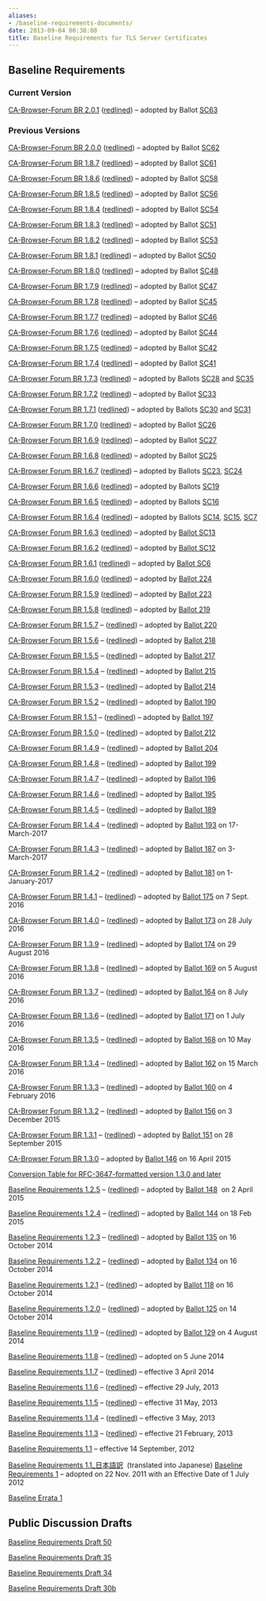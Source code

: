 ```yaml
---
aliases:
- /baseline-requirements-documents/
date: 2013-09-04 00:38:08
title: Baseline Requirements for TLS Server Certificates
---
```


## Baseline Requirements

### Current Version

[CA-Browser-Forum BR 2.0.1][1] ([redlined][2]) – adopted by Ballot [SC63][3]

### Previous Versions

[CA-Browser-Forum BR 2.0.0][4] ([redlined][5]) – adopted by Ballot [SC62][6]

[CA-Browser-Forum BR 1.8.7][7] ([redlined][8]) – adopted by Ballot [SC61][9]

[CA-Browser-Forum BR 1.8.6][10] ([redlined][11]) – adopted by Ballot [SC58][12]

[CA-Browser-Forum BR 1.8.5][13] ([redlined][14]) – adopted by Ballot [SC56][15]

[CA-Browser-Forum BR 1.8.4][16] ([redlined][17]) – adopted by Ballot [SC54][18]

[CA-Browser-Forum BR 1.8.3][19] ([redlined][20]) – adopted by Ballot [SC51][21]

[CA-Browser-Forum BR 1.8.2][22] ([redlined][23]) – adopted by Ballot [SC53][24]

[CA-Browser-Forum BR 1.8.1][25] ([redlined][26]) – adopted by Ballot [SC50][27]

[CA-Browser-Forum BR 1.8.0][28] ([redlined][29]) – adopted by Ballot [SC48][30]

[CA-Browser-Forum BR 1.7.9][31] ([redlined][32]) – adopted by Ballot [SC47][33]

[CA-Browser-Forum BR 1.7.8][34] ([redlined][35]) – adopted by Ballot [SC45][36]

[CA-Browser-Forum BR 1.7.7][37] ([redlined][38]) – adopted by Ballot [SC46][39]

[CA-Browser-Forum BR 1.7.6][40] ([redlined][41]) – adopted by Ballot [SC44][42]

[CA-Browser-Forum BR 1.7.5][43] ([redlined][44]) – adopted by Ballot [SC42][45]

[CA-Browser-Forum BR 1.7.4][46] ([redlined][47]) – adopted by Ballot [SC41][48]

[CA-Browser Forum BR 1.7.3][49] ([redlined][50]) – adopted by Ballots [SC28][51] and [SC35][52]

[CA-Browser Forum BR 1.7.2][53] ([redlined][54]) – adopted by Ballot [SC33][55]

[CA-Browser Forum BR 1.7.1][56] ([redlined][57]) – adopted by Ballots [SC30][58] and [SC31][59]

[CA-Browser Forum BR 1.7.0][60] ([redlined][61]) – adopted by Ballot [SC26][62]

[CA-Browser Forum BR 1.6.9][63] ([redlined][64]) – adopted by Ballot [SC27][65]

[CA-Browser Forum BR 1.6.8][66] ([redlined][67]) – adopted by Ballot [SC25][68]

[CA-Browser Forum BR 1.6.7][69] ([redlined][70]) – adopted by Ballots [SC23][71], [SC24][72]

[CA-Browser Forum BR 1.6.6][73] ([redlined][74]) – adopted by Ballots [SC19][75]

[CA-Browser Forum BR 1.6.5][76] ([redlined][77]) – adopted by Ballots [SC16][78]

[CA-Browser Forum BR 1.6.4][79] ([redlined][80]) – adopted by Ballots [SC14][81], [SC15][82], [SC7][83]

[CA-Browser Forum BR 1.6.3][84] ([redlined][85]) – adopted by [Ballot SC13][86]

[CA-Browser Forum BR 1.6.2][87] ([redlined][88]) – adopted by [Ballot SC12][89]

[CA-Browser Forum BR 1.6.1][90] ([redlined][91]) – adopted by [Ballot SC6][92]

[CA-Browser Forum BR 1.6.0][93] ([redlined][94]) – adopted by [Ballot 224][95]

[CA-Browser Forum BR 1.5.9][96] ([redlined][97]) – adopted by [Ballot 223][98]

[CA-Browser Forum BR 1.5.8][99] ([redlined][100]) – adopted by [Ballot 219][101]

[CA-Browser Forum BR 1.5.7][102] – ([redlined][103]) – adopted by [Ballot 220][104]

[CA-Browser Forum BR 1.5.6][105] – ([redlined][106]) – adopted by [Ballot 218][107]

[CA-Browser Forum BR 1.5.5][108] – ([redlined][109]) – adopted by [Ballot 217][110]

[CA-Browser Forum BR 1.5.4][111] – ([redlined][112]) – adopted by [Ballot 215][113]

[CA-Browser Forum BR 1.5.3][114] – ([redlined][115]) – adopted by [Ballot 214][116]

[CA-Browser Forum BR 1.5.2][117] – ([redlined][118]) – adopted by [Ballot 190][119]

[CA-Browser Forum BR 1.5.1][120] – ([redlined][121]) – adopted by [Ballot 197][122]

[CA-Browser Forum BR 1.5.0][123] – ([redlined][124]) – adopted by [Ballot 212][125]

[CA-Browser Forum BR 1.4.9][126] – ([redlined][127]) – adopted by [Ballot 204][128]

[CA-Browser Forum BR 1.4.8][129] – ([redlined][130]) – adopted by [Ballot 199][131]

[CA-Browser Forum BR 1.4.7][132] – ([redlined][133]) – adopted by [Ballot 196][134]

[CA-Browser Forum BR 1.4.6][135] – ([redlined][136]) – adopted by [Ballot 195][137]

[CA-Browser Forum BR 1.4.5][138] – ([redlined][139]) – adopted by [Ballot 189][140]

[CA-Browser Forum BR 1.4.4][141] – ([redlined][142]) – adopted by [Ballot 193][143] on 17-March-2017

[CA-Browser Forum BR 1.4.3][144] – ([redlined][145]) – adopted by [Ballot 187][146] on 3-March-2017

[CA-Browser Forum BR 1.4.2][147] – ([redlined][148]) – adopted by [Ballot 181][149] on 1-January-2017

[CA-Browser Forum BR 1.4.1][150] – ([redlined][151]) – adopted by [Ballot 175][152] on 7 Sept. 2016

[CA-Browser Forum BR 1.4.0][153] – ([redlined][154]) – adopted by [Ballot 173][155] on 28 July 2016

[CA-Browser Forum BR 1.3.9][156] – ([redlined][157]) – adopted by [Ballot 174][158] on 29 August 2016

[CA-Browser Forum BR 1.3.8][159] – ([redlined][160]) – adopted by [Ballot 169][161] on 5 August 2016

[CA-Browser Forum BR 1.3.7][162] – ([redlined][163]) – adopted by [Ballot 164][164] on 8 July 2016

[CA-Browser Forum BR 1.3.6][165] – ([redlined][166]) – adopted by [Ballot 171][167] on 1 July 2016

[CA-Browser Forum BR 1.3.5][168] – ([redlined][169]) – adopted by [Ballot 168][170] on 10 May 2016

[CA-Browser Forum BR 1.3.4][171] – ([redlined][172]) – adopted by [Ballot 162][173] on 15 March 2016

[CA-Browser Forum BR 1.3.3][174] – ([redlined][175]) – adopted by [Ballot 160][176] on 4 February 2016

[CA-Browser Forum BR 1.3.2][177] – ([redlined][178]) – adopted by [Ballot 156][179] on 3 December 2015

[CA-Browser Forum BR 1.3.1][180] – ([redlined][181]) – adopted by [Ballot 151][182] on 28 September 2015

[CA-Browser Forum BR 1.3.0][183] – adopted by [Ballot 146][184] on 16 April 2015

[Conversion Table for RFC-3647-formatted version 1.3.0 and later][185]

[Baseline Requirements 1.2.5][186] – ([redlined][187]) – adopted by [Ballot 148][188]  on 2 April 2015

[Baseline Requirements 1.2.4][189] – ([redlined][190]) – adopted by [Ballot 144][191] on 18 Feb 2015

[Baseline Requirements 1.2.3][192] – ([redlined][193]) – adopted by [Ballot 135][194] on 16 October 2014

[Baseline Requirements 1.2.2][195] – ([redlined][196]) – adopted by [Ballot 134][197] on 16 October 2014

[Baseline Requirements 1.2.1][198] – ([redlined][199]) – adopted by [Ballot 118][200] on 16 October 2014

[Baseline Requirements 1.2.0][201] – ([redlined][202]) – adopted by [Ballot 125][203] on 14 October 2014

[Baseline Requirements 1.1.9][204] – ([redlined][205]) – adopted by [Ballot 129][206] on 4 August 2014

[Baseline Requirements 1.1.8][207] – ([redlined][208]) – adopted on 5 June 2014

[Baseline Requirements 1.1.7][209] – ([redlined][210]) – effective 3 April 2014

[Baseline Requirements 1.1.6][211] – ([redlined][212]) – effective 29 July, 2013

[Baseline Requirements 1.1.5][213] – ([redlined][214]) – effective 31 May, 2013

[Baseline Requirements 1.1.4][215] – ([redlined][216]) – effective 3 May, 2013

[Baseline Requirements 1.1.3][217] – ([redlined][218]) – effective 21 February, 2013

[Baseline Requirements 1.1][219] – effective 14 September, 2012

[Baseline Requirements 1.1_日本語訳][220]  (translated into Japanese)
[
][221] [Baseline Requirements 1][222] – adopted on 22 Nov. 2011 with an Effective Date of 1 July 2012

[Baseline Errata 1][223]

## Public Discussion Drafts

[Baseline Requirements Draft 50][224]

[Baseline Requirements Draft 35][225]

[Baseline Requirements Draft 34][226]

[Baseline Requirements Draft 30b][227]

[1]: /uploads/CA-Browser-Forum-BR-v2.0.1.pdf
[2]: /uploads/CA-Browser-Forum-BR-v2.0.1-redlined.pdf
[3]: /2023/07/14/ballot-sc-063-v4make-ocsp-optional-require-crls-and-incentivize-automation/
[4]: /uploads/CA-Browser-Forum-BR-v2.0.0.pdf
[5]: /uploads/CA-Browser-Forum-BR-2.0.0-redlined.pdf
[6]: /2023/03/17/ballot-sc62v2-certificate-profiles-update/
[7]: /uploads/CA-Browser-Forum-BR-1.8.7.pdf
[8]: /uploads/CA-Browser-Forum-BR-1.8.7-redline.pdf
[9]: /2023/03/02/ballot-sc61v4-new-crl-entries-must-have-a-revocation-reason-code/
[10]: /uploads/CA-Browser-Forum-BR-1.8.6.pdf
[11]: /uploads/CA-Browser-Forum-BR-1.8.6-redlined.pdf
[12]: /2022/11/11/ballot-sc58-require-distributionpoint-in-sharded-crls/
[13]: /uploads/CA-Browser-Forum-BR-1.8.5.pdf
[14]: /uploads/BR-1.8.5_redlined.pdf
[15]: /2022/10/25/ballot-sc56-2022-cleanup/
[16]: /uploads/CA-Browser-Forum-BR-1.8.4.pdf
[17]: /uploads/CA-Browser-Forum-BR-1.8.4-redline.pdf
[18]: /2022/03/24/ballot-sc54-onion-cleanup/
[19]: /uploads/CA-Browser-Forum-BR-1.8.3.pdf
[20]: /uploads/CA-Browser-Forum-BR-1.8.3-redline.pdf
[21]: /2022/03/01/ballot-sc51-reduce-and-clarify-audit-log-and-records-archival-retention-requirements/
[22]: /uploads/CA-Browser-Forum-BR-1.8.2.pdf
[23]: /uploads/CA-Browser-Forum-BR-1.8.2-redline.pdf
[24]: /2022/01/26/ballot-sc53-sunset-for-sha-1-ocsp-signing/
[25]: /uploads/CA-Browser-Forum-BR-1.8.1.pdf
[26]: /uploads/CA-Browser-Forum-BR-1.8.1-redline.pdf
[27]: /2021/11/22/ballot-sc50-remove-the-requirements-of-section-4-1-1/
[28]: /uploads/CA-Browser-Forum-BR-1.8.0.pdf
[29]: /uploads/CA-Browser-Forum-BR-1.8.0-redline.pdf
[30]: /2021/07/22/ballot-sc48-v2-domain-name-and-ip-address-encoding/
[31]: /uploads/CA-Browser-Forum-BR-1.7.9.pdf
[32]: /uploads/CA-Browser-Forum-BR-1.7.9-redline.pdf
[33]: /2021/06/30/ballot-sc47v2-sunset-subjectorganizationalunitname/
[34]: /uploads/CA-Browser-Forum-BR-1.7.8.pdf
[35]: /uploads/CA-Browser-Forum-BR-1.7.8-redline.pdf
[36]: /2021/06/03/ballot-sc45-wildcard-domain-validation/
[37]: /uploads/CA-Browser-Forum-BR-1.7.7.pdf
[38]: /uploads/CA-Browser-Forum-BR-1.7.7-redline.pdf
[39]: /2021/06/02/ballot-sc46-sunset-the-caa-exception-for-dns-operator/
[40]: /uploads/CA-Browser-Forum-BR-1.7.6.pdf
[41]: /uploads/CA-Browser-Forum-BR-1.7.6_redline.pdf
[42]: /2021/05/01/ballot-sc44-clarify-acceptable-status-codes/
[43]: /uploads/CA-Browser-Forum-BR-1.7.5.pdf
[44]: /uploads/CA-Browser-Forum-BR-1.7.5_redline.pdf
[45]: /2021/04/22/ballot-sc42-398-day-re-use-period/
[46]: /uploads/CA-Browser-Forum-BR-1.7.4.pdf
[47]: /uploads/CA-Browser-Forum-BR-1.7.4_redline.pdf
[48]: /2021/02/26/ballot-sc41-reformatting-the-brs-evgs-and-ncssrs/
[49]: /uploads/CA-Browser-Forum-BR-1.7.3.pdf
[50]: /uploads/CA-Browser-Forum-BR-1.7.3-redlined.pdf
[51]: /2020/09/10/ballot-sc28-logging-and-log-retention/
[52]: /2020/09/09/ballot-sc35-cleanups-and-clarifications/
[53]: /uploads/CA-Browser-Forum-BR-1.7.2.pdf
[54]: /uploads/CA-Browser-Forum-BR-1.7.2-redlined.pdf
[55]: /2020/08/14/ballot-sc33-tls-using-alpn-method/
[56]: /uploads/CA-Browser-Forum-BR-1.7.1.pdf
[57]: /uploads/CA-Browser-Forum-BR-1.7.1-redlined.pdf
[58]: /2020/07/16/ballot-sc30v2-disclosure-of-registration-incorporating-agency/
[59]: /2020/07/16/ballot-sc31-browser-alignment/
[60]: /uploads/CA-Browser-Forum-BR-1.7.0-1.pdf
[61]: /uploads/CA-Browser-Forum-BR-1.7.0-redlined-1.pdf
[62]: /2020/03/30/ballot-sc26v2-pandoc-friendly-markdown-formatting-changes/
[63]: /uploads/CA-Browser-Forum-BR-1.6.9.pdf
[64]: /uploads/CA-Browser-Forum-BR-1.6.9-redlined.pdf
[65]: /2020/02/20/ballot-sc27v3-version-3-onion-certificates/
[66]: /uploads/CA-Browser-Forum-BR-1.6.8.pdf
[67]: /uploads/CA-Browser-Forum-BR-1.6.8-redlined.pdf
[68]: /2020/02/01/ballot-sc25-define-new-http-domain-validation-methods-v2/
[69]: /uploads/CA-Browser-Forum-BR-1.6.7.pdf
[70]: /uploads/CA-Browser-Forum-BR-1.6.7-redlined.pdf
[71]: /2019/11/14/ballot-sc23-v3-precertificates/
[72]: /2019/11/12/ballot-sc24-fall-cleanup-v2/
[73]: /uploads/CA-Browser-Forum-BR-1.6.6.pdf
[74]: /uploads/CA-Browser-Forum-BR-1.6.6-redlined.pdf
[75]: /2019/05/21/ballot-sc19-phone-contact-with-dns-caa-phone-contact-v2/
[76]: /uploads/CA-Browser-Forum-BR-1.6.5.pdf
[77]: /uploads/CA-Browser-Forum-BR-1.6.5-redlined.pdf
[78]: /2019/03/16/ballot-sc16-other-subject-attributes/
[79]: /uploads/CA-Browser-Forum-BR-1.6.4.pdf
[80]: /uploads/CA-Browser-Forum-BR-1.6.4-redlined.pdf
[81]: /2019/02/01/ballot-sc14-updated-phone-validation-methods/
[82]: /2019/02/01/ballot-sc15-remove-validation-method-number-9/
[83]: /2019/02/09/ballot-sc7-update-ip-address-validation-methods/
[84]: /uploads/CA-Browser-Forum-BR-1.6.3.pdf
[85]: /uploads/CA-Browser-Forum-BR-1.6.3-redlined.pdf
[86]: /2018/12/18/ballot-sc13-caa-contact-property-and-associated-e-mail-validation-methods/
[87]: /uploads/CA-Browser-Forum-BR-1.6.2.pdf
[88]: /uploads/CA-Browser-Forum-BR-1.6.2-redlined.pdf
[89]: /2018/11/12/ballot-sc-12-sunset-of-underscores-in-dnsnames/
[90]: /uploads/CA-Browser-Forum-BR-1.6.1.pdf
[91]: /uploads/CA-Browser-Forum-BR-1.6.1-redlined.pdf
[92]: /2018/09/14/ballot-sc6-revocation-timeline-extension/
[93]: /uploads/CA-Browser-Forum-BR-1.6.0.pdf
[94]: /uploads/CA-Browser-Forum-BR-1.6.0-redlined.pdf
[95]: /2018/05/22/ballot-224-whois-and-rdap/
[96]: /uploads/CA-Browser-Forum-BR-1.5.9.pdf
[97]: /uploads/CA-Browser-Forum-BR-1.5.9-redlined.pdf
[98]: /2018/05/16/ballot-223-update-br-section-8-4-for-caaudit-criteria/
[99]: /uploads/CA-Browser-Forum-BR-1.5.8.pdf
[100]: /uploads/CA-Browser-Forum-BR-1.5.8-redlined.pdf
[101]: /2018/04/10/ballot-219-clarify-handling-of-caa-record-sets-with-no-issue-issuewild-property-tag/
[102]: /uploads/CA-Browser-Forum-BR-1.5.7-29-Apr-2018.pdf
[103]: /uploads/CA-Browser-Forum-BR-1.5.7-29-April-2018-redlined.pdf
[104]: /2018/03/30/ballot-220-minor-cleanups-spring-2018/
[105]: /uploads/CA-Browser-Forum-BR-1.5.6.pdf
[106]: /uploads/CA-Browser-Forum-BR-1.5.6-redlined.pdf
[107]: /2018/02/05/ballot-218-remove-validation-methods-1-5/
[108]: /uploads/CA-Browser-Forum-BR-1.5.5.pdf
[109]: /uploads/CA-Browser-Forum-BR-1.5.5-redlined.pdf
[110]: /2017/12/21/ballot-217-sunset-rfc-2527/
[111]: /uploads/CA-Browser-Forum-BR-1.5.4.pdf
[112]: /uploads/CA-Browser-Forum-BR-1.5.4-redlined.pdf
[113]: /2017/10/04/ballot-215-fix-ballot-190-errata/
[114]: /uploads/CA-Browser-Forum-BR-1.5.3.pdf
[115]: /uploads/CA-Browser-Forum-BR-1.5.3-redlined.pdf
[116]: /2017/09/27/ballot-214-caa-discovery-cname-errata/
[117]: /uploads/CA-Browser-Forum-BR-1.5.2.pdf
[118]: /uploads/CA-Browser-Forum-BR-1.5.2-redlined.pdf
[119]: /2017/09/19/ballot-190-revised-validation-requirements/
[120]: /uploads/CA-Browser-Forum-BR-1.5.1.pdf
[121]: /uploads/CA-Browser-Forum-BR-1.5.1-redlined.pdf
[122]: /2017/05/03/ballot-197-effective-date-ballot-193-provisions/
[123]: /uploads/CA-Browser-Forum-BR-1.5.0.pdf
[124]: /uploads/CA-Browser-Forum-BR-1.5.0-redlined.pdf
[125]: /2017/09/01/2494/
[126]: /uploads/CA-Browser-Forum-BR-1.4.9.pdf
[127]: /uploads/CA-Browser-Forum-BR-1.4.9-redlined.pdf
[128]: /2017/07/11/ballot-204-forbid-dtps-domainip-ownership/
[129]: /uploads/CA-Browser-Forum-BR-1.4.8.pdf
[130]: /uploads/CA-Browser-Forum-BR-1.4.8-redlined.pdf
[131]: /2017/05/09/ballot-199-require-commonname-root-intermediate-certificates/
[132]: /uploads/CA-Browser-Forum-BR-1.4.7.pdf
[133]: /uploads/CA-Browser-Forum-BR-1.4.7-redlined.pdf
[134]: /2017/04/17/ballot-196-define-audit-period/
[135]: /uploads/CA-Browser-Forum-BR-1.4.6.pdf
[136]: /uploads/CA-Browser-Forum-BR-1.4.6-redlined.pdf
[137]: /2017/04/17/ballot-195-caa-fixup/
[138]: /uploads/CA-Browser-Forum-BR-1.4.5.pdf
[139]: /uploads/CA-Browser-Forum-BR-1.4.5-redlined.pdf
[140]: /2017/04/13/ballot-189-amend-section-6-1-7-baseline-requirements/
[141]: /uploads/CA-Browser-Forum-BR-1.4.4.pdf
[142]: /uploads/CA-Browser-Forum-BR-1.4.4-redlined.pdf
[143]: /2017/03/17/ballot-193-825-day-certificate-lifetimes/
[144]: /uploads/CA-Browser-Forum-BR-1.4.3.pdf
[145]: /uploads/CA-Browser-Forum-BR-1.4.3-redlined.pdf
[146]: /2017/03/08/ballot-187-make-caa-checking-mandatory/
[147]: /uploads/CA-Browser-Forum-BR-1.4.2.pdf
[148]: /uploads/CA-Browser-Forum-BR-1.4.2-redlined.pdf
[149]: /2017/01/07/ballot-181-readopting-br-3-2-2-4-part-1/
[150]: /uploads/CA-Browser-Forum-BR-1.4.1.pdf
[151]: /uploads/CA-Browser-Forum-BR-1.4.1-redlined.pdf
[152]: /2016/09/07/ballot-175-addition-given-name-surname/
[153]: /uploads/CA-Browser-Forum-BR-1.4.0.pdf
[154]: /uploads/CA-Browser-Forum-BR-1.4.0-redlined.pdf
[155]: /2016/07/28/ballot-173-removal-requirement-cease-use-private-key-due-incorrect-certificate-info/
[156]: /uploads/CA-Browser-Forum-BR-1.3.9.pdf
[157]: /uploads/CA-Browser-Forum-BR-1.3.9-redlined.pdf
[158]: /2016/08/29/ballot-174-reform-requirements-relating-conflict-local-laws/
[159]: /uploads/CA-Browser-Forum-BR-1.3.8.pdf
[160]: /uploads/CA-Browser-Forum-BR-1.3.8-redlined.pdf
[161]: /2016/08/05/ballot-169-revised-validation-requirements/
[162]: /uploads/CA-Browser-Forum-BR-1.3.7.pdf
[163]: /uploads/CA-Browser-Forum-BR-1.3.7-redlined.pdf
[164]: /2016/07/08/ballot-164/
[165]: /uploads/CA-Browser-Forum-BR-1.3.6.pdf
[166]: /uploads/CA-Browser-Forum-BR-1.3.6-redlined.pdf
[167]: /2016/07/01/ballot-171-updating-etsi-standards-cabf-documents/
[168]: /uploads/CA-Browser-Forum-BR-1.3.5.pdf
[169]: /uploads/CA-Browser-Forum-BR-1.3.5-redlined.pdf
[170]: /2016/05/10/ballot-168-baseline-requirement-corrections-amended/
[171]: /uploads/CA-Browser-Forum-BR-1.3.4.pdf
[172]: /uploads/CA-Browser-Forum-BR-1.3.4-redlined.pdf
[173]: /2016/03/16/ballot-162-sunset-of-exceptions/
[174]: /uploads/CA-Browser-Forum-BR-1.3.3.pdf
[175]: /uploads/CA-Browser-Forum-BR-1.3.3-redlined.pdf
[176]: /2016/02/04/ballot-160/
[177]: /uploads/CA-Browser-Forum-BR-1.3.2.pdf
[178]: /uploads/CA-Browser-Forum-BR-1.3.2-redlined.pdf
[179]: /2015/12/03/ballot-156-amend-sections-1-and-2-of-baseline-requirements/
[180]: /uploads/CAB-Forum-BR-1.3.1.pdf
[181]: /uploads/CA-Browser-Forum-BR-1.3.1-redlined.pdf
[182]: /2015/09/28/ballot-151-addition-of-optional-oids-for-indicating-level-of-validation/
[183]: /uploads/CAB-Forum-BR-1.3.0.pdf
[184]: /2015/04/16/ballot-146-convert-baseline-requirements-to-rfc-3647-framework/
[185]: /uploads/RFC3647_Comparison_Table_for_Baseline_Requirements.pdf
[186]: /uploads/BRv1.2.5.pdf
[187]: /uploads/BRv1.2.5-redlined.pdf
[188]: /2015/04/02/ballot-148-issuer-field-correction/ "Ballot 148 – Issuer Field Correction"
[189]: /uploads/BRv1.2.4.pdf
[190]: /uploads/BRv1.2.4-redlined.pdf
[191]: /2015/02/18/ballot-144-validation-rules-dot-onion-names/
[192]: /uploads/BRv1.2.3.pdf
[193]: /uploads/BRv1.2.3-redlined.pdf
[194]: /2014/10/16/ballot-135-etsi-auditor-qualifications/ "Ballot 135 – ETSI Auditor Qualifications"
[195]: /uploads/BRv1.2.2.pdf
[196]: /uploads/BRv1.2.2-redlined.pdf
[197]: /2014/10/16/ballot-134-application-rfc-5280-pre-certificates/ "Ballot 134 – Application of RFC 5280 to Pre-certificates"
[198]: /uploads/BRv1.2.1.pdf
[199]: /uploads/BRv1.2.1-redlined.pdf
[200]: /2014/10/16/ballot-118-sha1-sunset/ "Ballot 118 – SHA1 Sunset"
[201]: /uploads/BRv1.2.0.pdf
[202]: /uploads/BRv1.2.0-redlined.pdf
[203]: /2014/10/14/ballot-125-caa-records/ "Ballot 125 – CAA Records"
[204]: /uploads/Baseline_Requirements_V1_1_9.pdf
[205]: /uploads/Baseline_Requirements_V1_1_9_Redline.pdf
[206]: /2014/08/04/ballot-129-psl-br-11-1-3/
[207]: /uploads/Baseline_Requirements_V1_1_8.pdf
[208]: /uploads/Baseline_Requirements_V1_1_8_Redline.pdf
[209]: /uploads/BRv1.1.7.pdf
[210]: /uploads/BRv1.1.7-redlined.pdf
[211]: /uploads/Baseline_Requirements_V1_1_6.pdf
[212]: /uploads/Baseline_Requirements_V1_1_6_Redline1.pdf
[213]: /uploads/Baseline_Requirements_V1_1_5.pdf
[214]: /uploads/Baseline_Requirements_V1_1_5_Redline.pdf
[215]: /uploads/Baseline_Requirements_V1_1_4.pdf
[216]: /uploads/Baseline_Requirements_V1_1_4_Redline.pdf
[217]: /uploads/Baseline_Requirements_V1_1_3.pdf
[218]: /uploads/Baseline_Requirements_V1_1_3_Redline.pdf
[219]: /uploads/Baseline_Requirements_V1_1.pdf
[220]: /uploads/BaselineRequirements_V1.1_%E6%97%A5%E6%9C%AC%E8%AA%9E%E8%A8%B3.pdf
[221]: /baseline-requirements/baseline_requirements_v1/
[222]: /uploads/Baseline_Requirements_V1.pdf
[223]: /uploads/Baseline_Errata_11.pdf
[224]: /uploads/Baseline_Requirements_Draft_50.pdf
[225]: /uploads/Baseline_Requirements_Draft_35.pdf
[226]: /uploads/Baseline_Requirements_Draft_34.pdf
[227]: /uploads/Baseline_Requirements_Draft_30b.pdf